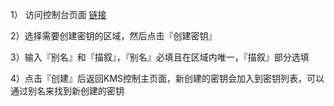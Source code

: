 1） 访问控制台页面 [链接]()

2）选择需要创建密钥的区域，然后点击『创建密钥』

3）输入『别名』和『描叙』，『别名』必填且在区域内唯一，『描叙』部分选填

4）点击『创建』后返回KMS控制主页面，新创建的密钥会加入到密钥列表，可以通过别名来找到新创建的密钥